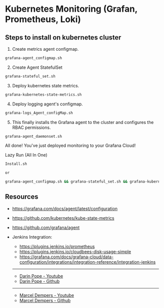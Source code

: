 # Kubernetes Monitoring (Grafan, Prometheus, Loki)

## Steps to install on kubernetes cluster
<!--
- Have `kubectl` installed and pointing to the correct cluster.
- Also requires `helm`, `curl`, and `envsubst` on `local systems`.
- The `cluster` must also have `tiller` and `docker` installed.
  - These are all installed into the `'default' namespace`,
  - though this can be changed with a simple `'ctrl + H'` to
  - whichever namespace you prefer.

if needed run
chmod +x Script-Name.sh
-->

1. Create metrics agent configmap.

```sh
grafana-agent_configmap.sh
```

2. Create Agent StatefulSet

```sh
grafana-stateful_set.sh
```

3. Deploy kubernetes state metrics.

```sh
grafana-kubernetes-state-metrics.sh
```

4. Deploy logging agent's configmap.

```sh
grafana-logs_Agent_configMap.sh
```

5. This finally installs the Grafana agent to the cluster
   and configures the RBAC permissions.

```sh
grafana-agent_daemonset.sh
```

All done! You've just deployed monitoring to your Grafana Cloud!

Lazy Run (All In One)

```sh
Install.sh

or

grafana-agent_configmap.sh && grafana-stateful_set.sh && grafana-kubernetes-state-metrics.sh && grafana-logs_Agent_configMap.sh && grafana-agent_daemonset.sh
```

## Resources

- <https://grafana.com/docs/agent/latest/configuration>
- <https://github.com/kubernetes/kube-state-metrics>
- <https://github.com/grafana/agent>
- Jenkins Integration:

  - <https://plugins.jenkins.io/prometheus>
  - <https://plugins.jenkins.io/cloudbees-disk-usage-simple>
  - <https://grafana.com/docs/grafana-cloud/data-configuration/integrations/integration-reference/integration-jenkins>

  - ---

  - [Darin Pope - Youtube](https://youtu.be/3H9eNIf9KZs)
  - [Darin Pope - Github](https://gist.github.com/darinpope/1c8422fb7512411760ccb2827d82613f)

  <!-- docker run -d -p 9090:9090 -v /home/vagrant/prometheus.yml:/etc/prometheus/prometheus.yml prom/prometheus -->

  - ---

  - [Marcel Dempers - Youtube](https://youtu.be/YDtuwlNTzRc)
  - [Marcel Dempers - Github](https://github.com/marcel-dempers/docker-development-youtube-series/tree/master/monitoring/prometheus/kubernetes/1.23)
